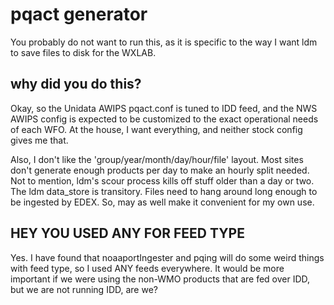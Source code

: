 
pqact generator
===============

You probably do not want to run this, as it is specific to the way I want ldm
to save files to disk for the WXLAB.

why did you do this?
--------------------

Okay, so the Unidata AWIPS pqact.conf is tuned to IDD feed, and the NWS AWIPS
config is expected to be customized to the exact operational needs of each WFO.
At the house, I want everything, and neither stock config gives me that.

Also, I don't like the 'group/year/month/day/hour/file' layout.  Most sites
don't generate enough products per day to make an hourly split needed.  Not
to mention, ldm's scour process kills off stuff older than a day or two.  The
ldm data_store is transitory.  Files need to hang around long enough to be
ingested by EDEX.  So, may as well make it convenient for my own use.


HEY YOU USED ANY FOR FEED TYPE
------------------------------

Yes.  I have found that noaaportIngester and pqing will do some weird things
with feed type, so I used ANY feeds everywhere.  It would be more important
if we were using the non-WMO products that are fed over IDD, but we are not
running IDD, are we?
